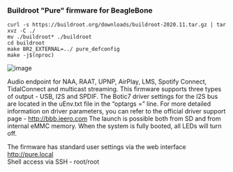 ### Buildroot "Pure" firmware for BeagleBone

```
curl -s https://buildroot.org/downloads/buildroot-2020.11.tar.gz | tar xvz -C ./ 
mv ./buildroot* ./buildroot 
cd buildroot 
make BR2_EXTERNAL=../ pure_defconfig 
make -j$(nproc)

```
![image](https://user-images.githubusercontent.com/33607921/111215283-08b43e80-85e4-11eb-98d8-0c54dc0c160b.png)

Audio endpoint for NAA, RAAT, UPNP, AirPlay, LMS, Spotify Connect, TidalConnect and multicast
streaming. This firmware supports three types of output - USB, I2S and SPDIF. The Botic7 driver settings
for the I2S bus are located in the uEnv.txt file in the “optargs =” line. For more detailed information on driver
parameters, you can refer to the official driver support page - http://bbb.ieero.com
The launch is possible both from SD and from internal eMMC memory. When the system is fully booted, all LEDs will turn off.

The firmware has standard user settings via the web interface http://pure.local \
Shell access via SSH - root/root

